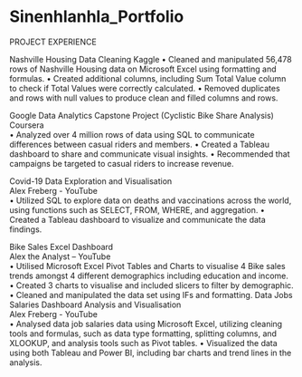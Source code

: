 # Sinenhlanhla_Portfolio
PROJECT EXPERIENCE

Nashville Housing Data Cleaning
Kaggle 
  •	Cleaned and manipulated 56,478 rows of Nashville Housing data on Microsoft Excel using formatting and formulas.
  •	Created additional columns, including Sum Total Value column to check if Total Values were correctly calculated.
  •	Removed duplicates and rows with null values to produce clean and filled columns and rows.

Google Data Analytics Capstone Project (Cyclistic Bike Share Analysis)				    	       
Coursera										           		    
  •	Analyzed over 4 million rows of data using SQL to communicate differences between casual riders and members.
  •	Created a Tableau dashboard to share and communicate visual insights.
  •	Recommended that campaigns be targeted to casual riders to increase revenue. 

Covid-19 Data Exploration and Visualisation								      
Alex Freberg - YouTube									           		    
  •	Utilized SQL to explore data on deaths and vaccinations across the world, using functions such as SELECT, FROM, WHERE, and aggregation.
  •	Created a Tableau dashboard to visualize and communicate the data findings.

Bike Sales Excel Dashboard										     
Alex the Analyst – YouTube										   
  •	Utilised Microsoft Excel Pivot Tables and Charts to visualise 4 Bike sales trends amongst 4 different demographics including education and income.
  •	Created 3 charts to visualise and included slicers to filter by demographic.
•	Cleaned and manipulated the data set using IFs and formatting.
Data Jobs Salaries Dashboard Analysis and Visualisation						     	      
Alex Freberg - YouTube									           		    
•	Analysed data job salaries data using Microsoft Excel, utilizing cleaning tools and formulas, such as data type formatting, splitting columns, and XLOOKUP, and analysis tools such as Pivot tables.
•	Visualized the data using both Tableau and Power BI, including bar charts and trend lines in the analysis.
